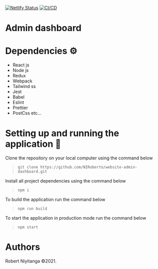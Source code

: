 [![Netlify Status](https://api.netlify.com/api/v1/badges/e0fd6410-6ede-47c2-8a5b-0764165e5664/deploy-status)](https://app.netlify.com/sites/admin-dashboard-template/deploys)
[![CI/CD](https://github.com/NIRoberto/website-admin-dashboard/actions/workflows/ci.yaml/badge.svg)](https://github.com/NIRoberto/website-admin-dashboard/actions/workflows/ci.yaml)

# Admin dashboard

# Dependencies ⚙︎

- React js
- Node js
- Redux
- Webpack
- Tailwind ss
- Jest
- Babel
- Eslint
- Prettier
- PostCss etc...

# Setting up and running the application 🔧

Clone the repository on your local computer using the command below

> `git clone https://github.com/NIRoberto/website-admin-dashboard.git`

Install all project dependencies using the command below

> `npm i`

To build the application run the command below

> `npm run build`

To start the application in production mode run the command below

> `npm start`

# Authors

Robert Niyitanga &copy;2021.
